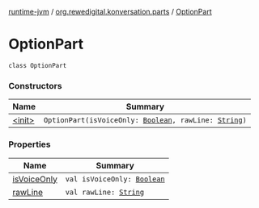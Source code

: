 [runtime-jvm](../../index.md) / [org.rewedigital.konversation.parts](../index.md) / [OptionPart](./index.md)

# OptionPart

`class OptionPart`

### Constructors

| Name | Summary |
|---|---|
| [&lt;init&gt;](-init-.md) | `OptionPart(isVoiceOnly: `[`Boolean`](https://kotlinlang.org/api/latest/jvm/stdlib/kotlin/-boolean/index.html)`, rawLine: `[`String`](https://kotlinlang.org/api/latest/jvm/stdlib/kotlin/-string/index.html)`)` |

### Properties

| Name | Summary |
|---|---|
| [isVoiceOnly](is-voice-only.md) | `val isVoiceOnly: `[`Boolean`](https://kotlinlang.org/api/latest/jvm/stdlib/kotlin/-boolean/index.html) |
| [rawLine](raw-line.md) | `val rawLine: `[`String`](https://kotlinlang.org/api/latest/jvm/stdlib/kotlin/-string/index.html) |
